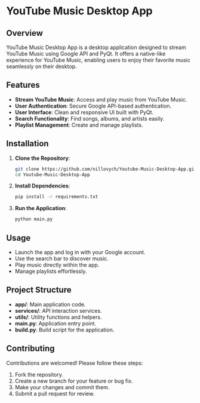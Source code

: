 # YouTube Music Desktop App

## Overview
YouTube Music Desktop App is a desktop application designed to stream YouTube Music using Google API and PyQt. It offers a native-like experience for YouTube Music, enabling users to enjoy their favorite music seamlessly on their desktop.

## Features
- **Stream YouTube Music**: Access and play music from YouTube Music.
- **User Authentication**: Secure Google API-based authentication.
- **User Interface**: Clean and responsive UI built with PyQt.
- **Search Functionality**: Find songs, albums, and artists easily.
- **Playlist Management**: Create and manage playlists.

## Installation

1. **Clone the Repository**:
    ```sh
    git clone https://github.com/nillovych/Youtube-Music-Desktop-App.git
    cd Youtube-Music-Desktop-App
    ```

2. **Install Dependencies**:
    ```sh
    pip install -r requirements.txt
    ```

3. **Run the Application**:
    ```sh
    python main.py
    ```

## Usage
- Launch the app and log in with your Google account.
- Use the search bar to discover music.
- Play music directly within the app.
- Manage playlists effortlessly.

## Project Structure
- **app/**: Main application code.
- **services/**: API interaction services.
- **utils/**: Utility functions and helpers.
- **main.py**: Application entry point.
- **build.py**: Build script for the application.

## Contributing
Сontributions are welcomed! Please follow these steps:
1. Fork the repository.
2. Create a new branch for your feature or bug fix.
3. Make your changes and commit them.
4. Submit a pull request for review.
